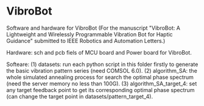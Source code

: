 # VibroBot

Software and hardware for VibroBot
(For the manuscript "VibroBot: A Lightweight and Wirelessly Programmable Vibration Bot for Haptic Guidance" submitted to IEEE Robotics and Automation Letters.)

Hardware: sch and pcb fiels of MCU board and Power board for VibroBot. 

Softeare: 
(1) datasets: run each python script in this folder firstly to generate the basic vibration pattern series (need COMSOL 6.0).
(2) algorithm_SA: the whole simulated annealing process for search the optimal phase spectrum (need the server memory no less than 100G).
(3) algorithm_SA_target_4: set any target feedback point to get its corresponding optimal phase spectrum (can change the target point in datasets/pattern_target_4).
